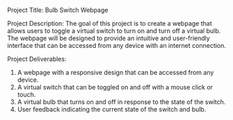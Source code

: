 Project Title: Bulb Switch Webpage

Project Description:
The goal of this project is to create a webpage that allows users to toggle a virtual switch to turn on and turn off a virtual bulb. The webpage will be designed to provide an intuitive and user-friendly interface that can be accessed from any device with an internet connection.

Project Deliverables:
1. A webpage with a responsive design that can be accessed from any device.
2. A virtual switch that can be toggled on and off with a mouse click or touch.
3. A virtual bulb that turns on and off in response to the state of the switch.
4. User feedback indicating the current state of the switch and bulb.
